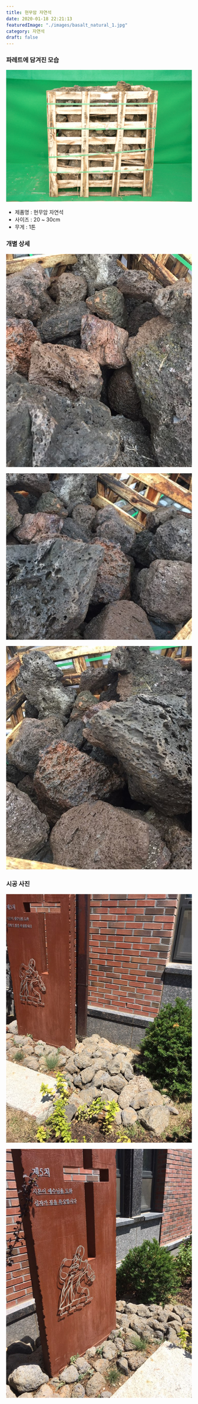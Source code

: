 ```yaml
---
title: 현무암 자연석
date: 2020-01-18 22:21:13
featuredImage: "./images/basalt_natural_1.jpg"
category: 자연석
draft: false
---
```


### 파레트에 담겨진 모습

![현무암 자연석](./images/basalt_natural_6.jpg)

- 제품명 : 현무암 자연석
- 사이즈 : 20 ~ 30cm
- 무게 : 1톤

### 개별 상세

![현무암 자연석](./images/basalt_natural_1.jpg)

![현무암 자연석](./images/basalt_natural_2.jpg)

![현무암 자연석](./images/basalt_natural_3.jpg)

### 시공 사진

![현무암 자연석](./images/basalt_natural_4.jpg)

![현무암 자연석](./images/basalt_natural_5.jpg)
